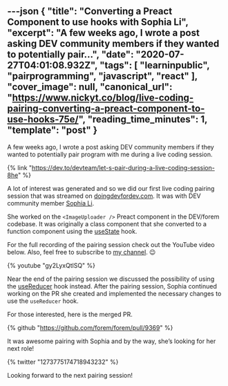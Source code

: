 ---json
{
  "title": "Converting a Preact Component to use hooks with Sophia Li",
  "excerpt": "A few weeks ago, I wrote a post asking DEV community members if they wanted to potentially pair...",
  "date": "2020-07-27T04:01:08.932Z",
  "tags": [
    "learninpublic",
    "pairprogramming",
    "javascript",
    "react"
  ],
  "cover_image": null,
  "canonical_url": "https://www.nickyt.co/blog/live-coding-pairing-converting-a-preact-component-to-use-hooks-75e/",
  "reading_time_minutes": 1,
  "template": "post"
}
---

A few weeks ago, I wrote a post asking DEV community members if they wanted to potentially pair program with me during a live coding session.

{% link "https://dev.to/devteam/let-s-pair-during-a-live-coding-session-8he" %}

A lot of interest was generated and so we did our first live coding pairing session that was streamed on [doingdevfordev.com](https://doingdevfordev.com). It was with DEV community member [Sophia Li](https://twitter.com/sophia_wyl).

She worked on the `<ImageUploader />` Preact component in the DEV/forem codebase. It was originally a class component that she converted to a function component using the [useState](https://reactjs.org/docs/hooks-reference.html#usestate) hook.

For the full recording of the pairing session check out the YouTube video below. Also, feel free to subscribe to [my channel](https://m.youtube.com/channel/UCBLlEq0co24VFJIMEHNcPOQ). 😉

{% youtube "gy2LyxQtlSQ" %}

Near the end of the pairing session we discussed the possibility of using the [useReducer](https://reactjs.org/docs/hooks-reference.html#usereducer) hook instead. After the pairing session, Sophia continued working on the PR she created and implemented the necessary changes to use the `useReducer` hook.

For those interested, here is the merged PR.

{% github "https://github.com/forem/forem/pull/9369" %}

It was awesome pairing with Sophia and by the way, she’s looking for her next role!

{% twitter "1273775174718943232" %}

Looking forward to the next pairing session!
